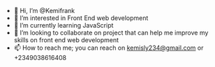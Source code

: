 - 👋 Hi, I’m @Kemifrank
- 👀 I’m interested in Front End web development
- 🌱 I’m currently learning JavaScript
- 💞️ I’m looking to collaborate on project that can help me improve my skills on front end web development
- 📫 How to reach me; you can reach on kemisly234@gmail.com or +2349038616408

<!---
Kemifrank/Kemifrank is a ✨ special ✨ repository because its `README.md` (this file) appears on your GitHub profile.
You can click the Preview link to take a look at your changes.
--->
